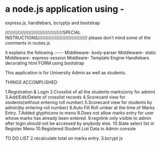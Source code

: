 # a node.js application using -
express.js, handlebars, bcryptjs and bootstrap



/////////////////////////////////////SPECIAL INSTRUCTIONS////////////////////////////////
please don't mind some of the comments in routes.js

it explains the following :----
   Middleware- body-parser
   Middleware- static
   Middleware- express-session
   Middleare-  Template Engine Handlebars
   decorating html FORM using bootstrap

This application is for University Admin as well as students.

THINGS ACCOMPLISHED

1.Registration & Login
2.Crosslist of all the students marks(only for admin)
3.Add/Edit/Delete of crosslist records
4.Scorecard view for students(without entering roll number)
5.Scorecard view  for students by admin(by entering roll number)
6.Auto Fill Roll umber at the time of Marks Entry.
7.Added glyphicons to menu 
8.Does not allow marks entry for user whose marks has already been entered.
9.regnlink  only visible to admin  after login.should not be accessed by anybody else.
10.State select list in Register Menu
10.Registered Student List Data in Admin console


TO DO LIST
    2.recalculate total on marks entry. 
    3.bcrypt js


	 
	